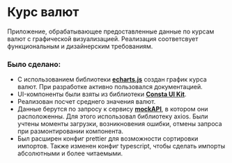 # Курс валют

Приложение, обрабатывающее предоставленные данные по курсам валют с графической визуализацией. Реализация соответсвует функциональным и дизайнерским требованиям.

### Было сделано:

- С использованием библиотеки [**echarts.js**](https://echarts.apache.org/en/index.html) создан график курса валют. При разработке активно пользовался документацией.
- UI-компоненты были взяты из библиотеки [**Consta UI Kit**](https://consta.design/libs/uikit).
- Реализован посчет среднего значения валют.
- Данные берутся по запросу к сервису [**mockAPI**](https://mockapi.io/), в котором они расположенны. Для этого использовал библиотеку axios. Были учтены моменты загрузки, возникновения ошибки, отмены запроса при размонтировании компонента.
- Был расширен конфиг prettier для возможности сортировки импортов. Также изменен конфиг typescript, чтобы сделать импорты абсолютными и более читаемыми.
